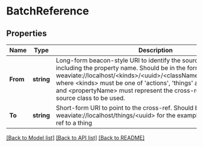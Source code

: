 # BatchReference

## Properties
Name | Type | Description | Notes
------------ | ------------- | ------------- | -------------
**From** | **string** | Long-form beacon-style URI to identify the source of the cross-ref including the property name. Should be in the form of weaviate://localhost/&lt;kinds&gt;/&lt;uuid&gt;/&lt;className&gt;/&lt;propertyName&gt;, where &lt;kinds&gt; must be one of &#39;actions&#39;, &#39;things&#39; and &lt;className&gt; and &lt;propertyName&gt; must represent the cross-ref property of source class to be used. | [optional] [default to null]
**To** | **string** | Short-form URI to point to the cross-ref. Should be in the form of weaviate://localhost/things/&lt;uuid&gt; for the example of a local cross-ref to a thing | [optional] [default to null]

[[Back to Model list]](../README.md#documentation-for-models) [[Back to API list]](../README.md#documentation-for-api-endpoints) [[Back to README]](../README.md)


